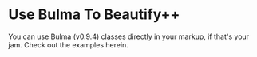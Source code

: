 # Use Bulma To Beautify++

You can use Bulma (v0.9.4) classes directly in your markup, if that's your jam. Check out the examples herein.